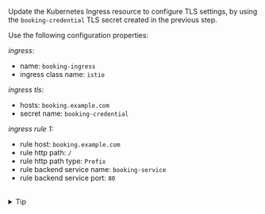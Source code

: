 Update the Kubernetes Ingress resource to configure TLS settings, by using the `booking-credential` TLS secret
created in the previous step.

Use the following configuration properties:

*ingress:*
- name: `booking-ingress`
- ingress class name: `istio`

*ingress tls:*
- hosts: `booking.example.com`
- secret name:  `booking-credential`

*ingress rule 1:*
- rule host: `booking.example.com`
- rule http path: `/`
- rule http path type: `Prefix`
- rule backend service name: `booking-service`
- rule backend service port: `80`


<br>
<details><summary>Tip</summary>

```plain
apiVersion: networking.k8s.io/v1
kind: Ingress
metadata:
 name: booking-ingress
spec:
 ingressClassName: istio
 tls:
  - hosts:
    - // TODO
    secretName: // TODO
 rules:
 - host: // TODO
   http:
    paths:
    - path: // TODO
      pathType: // TODO
      backend:
       service:
        name: // TODO
        port:
         number: // TODO
```{{copy}}
</details>

<br>
<details><summary>Solution</summary>

```plain
apiVersion: networking.k8s.io/v1
kind: Ingress
metadata:
 name: booking-ingress
spec:
 ingressClassName: istio
 tls:
  - hosts:
    - booking.example.com
    secretName: booking-credential
 rules:
 - host: booking.example.com
   http:
    paths:
    - path: /
      pathType: Prefix
      backend:
       service:
        name: booking-service
        port:
         number: 80
```{{copy}}
</details>